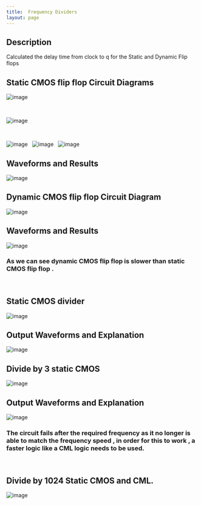 ```yaml
---
title:  Frequency Dividers
layout: page
---
```

## Description

Calculated the delay time from clock to q for the Static and Dynamic Flip flops 

## Static CMOS flip flop Circuit Diagrams

![image](https://user-images.githubusercontent.com/33692444/150675352-ef9012e3-70fb-45b0-82f8-3a254a7b24af.png)

&nbsp;

![image](https://user-images.githubusercontent.com/33692444/150675370-1768e98c-8a51-4bcc-a41f-d27a81406d2f.png)


&nbsp;

![image](https://user-images.githubusercontent.com/33692444/150675387-52c1326f-8c26-4b92-ac8e-36e9f0d9ffdd.png)
&nbsp;
![image](https://user-images.githubusercontent.com/33692444/150675396-10714a95-59fc-4595-a06a-2bf816edc983.png)
&nbsp;
![image](https://user-images.githubusercontent.com/33692444/150675406-509eafaf-271d-41ca-a13e-c4c16f07305c.png)

## Waveforms and Results


![image](https://user-images.githubusercontent.com/33692444/150675523-4531d05a-dc5a-4282-b4a6-87f4cbd10cc6.png)



## Dynamic CMOS flip flop Circuit Diagram

![image](https://user-images.githubusercontent.com/33692444/150675498-df1e489a-1153-4c62-ba9f-b1575de922a7.png)

## Waveforms and Results

![image](https://user-images.githubusercontent.com/33692444/150680018-4b47365e-9b25-4fd1-9831-e15f8103b7a9.png)

### As we can see dynamic CMOS flip flop is slower than static CMOS flip flop .
&nbsp;
## Static CMOS divider 

![image](https://user-images.githubusercontent.com/33692444/150680055-2461f9c7-a009-4437-993d-9d92900959c1.png)

## Output Waveforms and Explanation

![image](https://user-images.githubusercontent.com/33692444/150680068-7c4c65e7-77be-45d8-99c0-a3d48a816386.png)

## Divide by 3 static CMOS

![image](https://user-images.githubusercontent.com/33692444/150680091-48c96e48-9460-483e-a816-ee248df8bd8a.png)

## Output Waveforms and Explanation

![image](https://user-images.githubusercontent.com/33692444/150680106-691a1a1f-75cd-43e3-827a-e7f692a6c164.png)

### The circuit fails after the required frequency as it no longer is able to match the frequency speed , in order for this to work , a faster logic like a CML logic needs to be used.
&nbsp;

## Divide by 1024 Static CMOS and CML.

![image](https://user-images.githubusercontent.com/33692444/150681570-c6004d7f-6bfa-49f0-8509-90f237b1cb8b.png)




